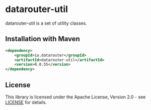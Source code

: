 # datarouter-util

datarouter-util is a set of utility classes.


## Installation with Maven

```xml
<dependency>
	<groupId>io.datarouter</groupId>
	<artifactId>datarouter-util</artifactId>
	<version>0.0.55</version>
</dependency>
```

## License

This library is licensed under the Apache License, Version 2.0 - see [LICENSE](../LICENSE) for details.
